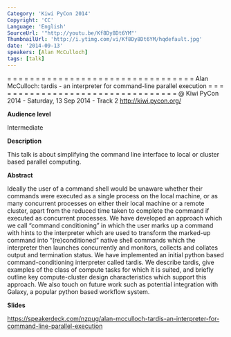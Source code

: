 ```yaml
---
Category: 'Kiwi PyCon 2014'
Copyright: 'CC'
Language: 'English'
SourceUrl: '"http://youtu.be/Kf8Dy8Dt6YM"'
ThumbnailUrl: 'http://i.ytimg.com/vi/Kf8Dy8Dt6YM/hqdefault.jpg'
date: '2014-09-13'
speakers: [Alan McCulloch]
tags: [talk]
---
```

= = = = = = = = = = = = = = = = = = = = = = = = = = = = = = = = = 
Alan McCulloch:
tardis - an interpreter for command-line parallel execution
= = = = = = = = = = = = = = = = = = = = = = = = = = = = = = = = = 
@ Kiwi PyCon 2014 - Saturday, 13 Sep 2014 - Track 2
http://kiwi.pycon.org/

**Audience level**

Intermediate

**Description**

This talk is about simplifying the command line interface to local or cluster based parallel computing.

**Abstract**

Ideally the user of a command shell would be unaware whether their commands were executed as a single process on the local machine, or as many concurrent processes on either their local machine or a remote cluster, apart from the reduced time taken to complete the command if executed as concurrent processes. We have developed an approach which we call “command conditioning” in which the user marks up a command with hints to the interpreter which are used to transform the marked-up command into “(re)conditioned” native shell commands which the interpreter then launches concurrently and monitors, collects and collates output and termination status. We have implemented an initial python based command-conditioning interpreter called tardis. We describe tardis, give examples of the class of compute tasks for which it is suited, and briefly outline key compute-cluster design characteristics which support this approach. We also touch on future work such as potential integration with Galaxy, a popular python based workflow system.

**Slides**

https://speakerdeck.com/nzpug/alan-mcculloch-tardis-an-interpreter-for-command-line-parallel-execution